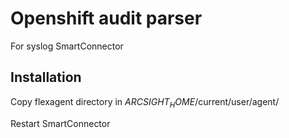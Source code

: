 # Openshift audit parser
For syslog SmartConnector

## Installation
Copy flexagent directory in $ARCSIGHT_HOME$/current/user/agent/

Restart SmartConnector

